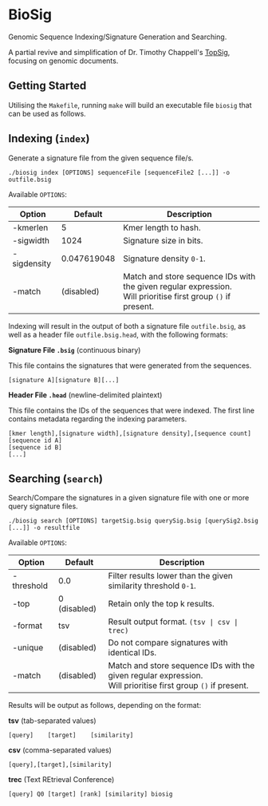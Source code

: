 # BioSig
Genomic Sequence Indexing/Signature Generation and Searching.

A partial revive and simplification of Dr. Timothy Chappell's [TopSig](https://github.com/tachappell/topsig), focusing on genomic documents.

## Getting Started
Utilising the `Makefile`, running `make` will build an executable file `biosig` that can be used as follows.

## Indexing (`index`)
Generate a signature file from the given sequence file/s.

`./biosig index [OPTIONS] sequenceFile [sequenceFile2 [...]] -o outfile.bsig`

Available `OPTIONS`:

| Option      | Default     | Description                                                                                                      |
| ----------- | ----------- | ---------------------------------------------------------------------------------------------------------------- |
| -kmerlen    | 5           | Kmer length to hash.                                                                                             |
| -sigwidth   | 1024        | Signature size in bits.                                                                                          |
| -sigdensity | 0.047619048 | Signature density `0-1`.                                                                                         |
| -match      | (disabled)  | Match and store sequence IDs with the given regular expression.<br/>Will prioritise first group `()` if present. |

Indexing will result in the output of both a signature file `outfile.bsig`, as well as a header file `outfile.bsig.head`, with the following formats:

**Signature File `.bsig`** (continuous binary)

This file contains the signatures that were generated from the sequences.
```
[signature A][signature B][...]
```

**Header File `.head`** (newline-delimited plaintext)

This file contains the IDs of the sequences that were indexed. The first line contains metadata regarding the indexing parameters.
```
[kmer length],[signature width],[signature density],[sequence count]
[sequence id A]
[sequence id B]
[...]
```

## Searching (`search`)
Search/Compare the signatures in a given signature file with one or more query signature files.

`./biosig search [OPTIONS] targetSig.bsig querySig.bsig [querySig2.bsig [...]] -o resultfile`

Available `OPTIONS`:

| Option      | Default      | Description                                                                                                      |
| ----------- | ------------ | ---------------------------------------------------------------------------------------------------------------- |
| -threshold  | 0.0          | Filter results lower than the given similarity threshold `0-1`.                                                  |
| -top        | 0 (disabled) | Retain only the top k results.                                                                                   |
| -format     | tsv          | Result output format. `(tsv \| csv \| trec)`                                                                     |
| -unique     | (disabled)   | Do not compare signatures with identical IDs.                                                                    |
| -match      | (disabled)   | Match and store sequence IDs with the given regular expression.<br/>Will prioritise first group `()` if present. |

Results will be output as follows, depending on the format:

**tsv** (tab-separated values)
```
[query]    [target]    [similarity]
```

**csv** (comma-separated values)
```
[query],[target],[similarity]
```

**trec** (Text REtrieval Conference)
```
[query] Q0 [target] [rank] [similarity] biosig
```
